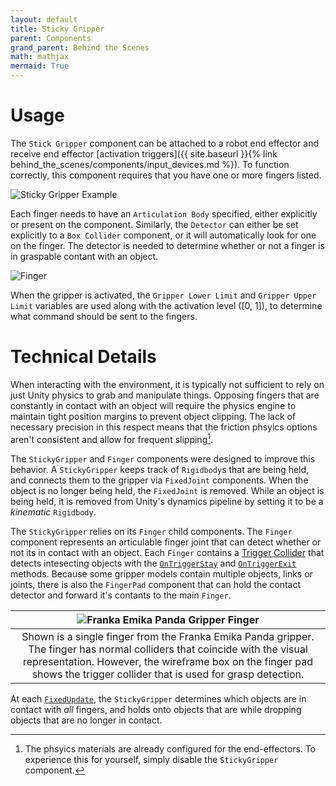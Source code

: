 ```yaml
---
layout: default
title: Sticky Gripper
parent: Components
grand_parent: Behind the Scenes
math: mathjax
mermaid: True
---
```


# Usage

The ```Stick Gripper``` component can be attached to a robot end effector and receive end effector [activation triggers]({{ site.baseurl }}{% link behind_the_scenes/components/input_devices.md %}). To function correctly, this component requires that you have one or more fingers listed.

![Sticky Gripper Example]({{site.baseurl}}/assets/imgs/2022-04-27-10-35-12.png)

Each finger needs to have an ```Articulation Body``` specified, either explicitly or present on the component. Similarly, the ```Detector``` can either be set explicitly to a ```Box Collider``` component, or it will automatically look for one on the finger. The detector is needed to determine whether or not a finger is in graspable contant with an object. 

![Finger]({{site.baseurl}}/assets/imgs/2022-04-27-10-36-33.png)

When the gripper is activated, the ```Gripper Lower Limit``` and ```Gripper Upper Limit``` variables are used along with the activation level ([0, 1]), to determine what command should be sent to the fingers. 


# Technical Details

When interacting with the environment, it is typically not sufficient to rely on just Unity physics to grab and manipulate things. Opposing fingers that are constantly in contact with an object will require the physics engine to maintain tight position margins to prevent object clipping. The lack of necessary precision in this respect means that the friction phsyics options aren't consistent and allow for frequent slipping[^1].

The ```StickyGripper``` and ```Finger``` components were designed to improve this behavior. A ```StickyGripper``` keeps track of ```Rigidbody```s that are being held, and connects them to the gripper via ```FixedJoint``` components. When the object is no longer being held, the ```FixedJoint``` is removed. While an object is being held, it is removed from Unity's dynamics pipeline by setting it to be a *kinematic* ```Rigidbody```. 

The ```StickyGripper``` relies on its ```Finger``` child components. The ```Finger``` component represents an articulable finger joint that can detect whether or not its in contact with an object. Each ```Finger``` contains a [Trigger Collider](https://docs.unity3d.com/ScriptReference/Collider.html) that detects intesecting objects with the [```OnTriggerStay```](https://docs.unity3d.com/ScriptReference/Collider.OnTriggerStay.html) and [```OnTriggerExit```](https://docs.unity3d.com/ScriptReference/Collider.OnTriggerExit.html) methods. Because some gripper models contain multiple objects, links or joints, there is also the ```FingerPad``` component that can hold the contact detector and forward it's contants to the main ```Finger```. 

| ![Franka Emika Panda Gripper Finger]({{site.baseurl}}/assets/imgs/2022-04-22-10-37-41.png) | 
|:--:|
| Shown is a single finger from the Franka Emika Panda gripper. The finger has normal colliders that coincide with the visual representation. However, the wireframe box on the finger pad shows the trigger collider that is used for grasp detection. |


At each [```FixedUpdate```](https://docs.unity3d.com/ScriptReference/MonoBehaviour.FixedUpdate.html), the ```StickyGripper``` determines which objects are in contact with *all* fingers, and holds onto objects that are while dropping objects that are no longer in contact.


[^1]: The phsyics materials are already configured for the end-effectors. To experience this for yourself, simply disable the ```StickyGripper``` component.
